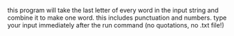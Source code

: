this program will take the last letter of every word in the input string and combine it to make one word. 
this includes punctuation and numbers. 
type your input immediately after the run command (no quotations, no .txt file!)
